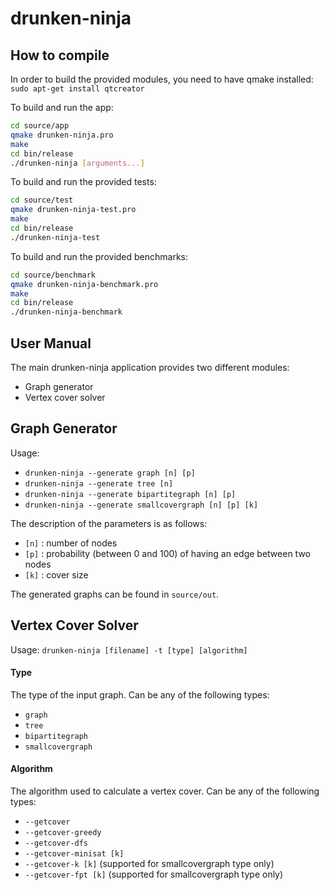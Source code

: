 drunken-ninja
=============

## How to compile

In order to build the provided modules, you need to have qmake installed: `sudo apt-get install qtcreator`

To build and run the app:
```bash
cd source/app
qmake drunken-ninja.pro
make
cd bin/release
./drunken-ninja [arguments...]
```

To build and run the provided tests:
```bash
cd source/test
qmake drunken-ninja-test.pro
make
cd bin/release
./drunken-ninja-test
```

To build and run the provided benchmarks:
```bash
cd source/benchmark
qmake drunken-ninja-benchmark.pro
make
cd bin/release
./drunken-ninja-benchmark
```

## User Manual

The main drunken-ninja application provides two different modules:
* Graph generator
* Vertex cover solver

## Graph Generator

Usage:
* `drunken-ninja --generate graph [n] [p]`
* `drunken-ninja --generate tree [n]`
* `drunken-ninja --generate bipartitegraph [n] [p]`
* `drunken-ninja --generate smallcovergraph [n] [p] [k]`

The description of the parameters is as follows:
* `[n]` : number of nodes
* `[p]` : probability (between 0 and 100) of having an edge between two nodes
* `[k]` : cover size  

The generated graphs can be found in `source/out`.


## Vertex Cover Solver

Usage: `drunken-ninja [filename] -t [type] [algorithm]`

#### Type
The type of the input graph. Can be any of the following types:
* `graph`
* `tree`
* `bipartitegraph`
* `smallcovergraph`

#### Algorithm
The algorithm used to calculate a vertex cover. Can be any of the following types:
* `--getcover`
* `--getcover-greedy`
* `--getcover-dfs`
* `--getcover-minisat [k]` 
* `--getcover-k [k]` (supported for smallcovergraph type only)
* `--getcover-fpt [k]` (supported for smallcovergraph type only)